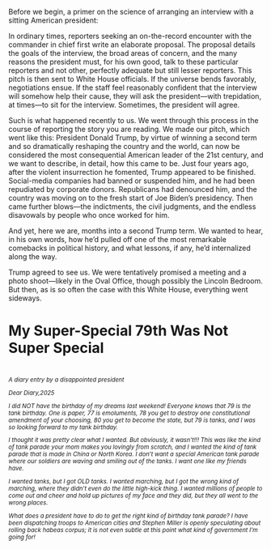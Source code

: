 Before we begin, a primer on the science of arranging an interview with a sitting American president:

In ordinary times, reporters seeking an on-the-record encounter with the commander in 
chief first write an elaborate proposal. The proposal details the goals of the interview, 
the broad areas of concern, and the many reasons the president must, for his own good, 
talk to these particular reporters and not other, perfectly adequate but still lesser 
reporters. This pitch is then sent to White House officials. If the universe bends 
favorably, negotiations ensue. If the staff feel reasonably confident that the interview 
will somehow help their cause, they will ask the president—with trepidation, at times—to 
sit for the interview. Sometimes, the president will agree.

Such is what happened recently to us. We went through this process in the course of 
reporting the story you are reading. We made our pitch, which went like this: President 
Donald Trump, by virtue of winning a second term and so dramatically reshaping the 
country and the world, can now be considered the most consequential American leader of 
the 21st century, and we want to describe, in detail, how this came to be. Just four 
years ago, after the violent insurrection he fomented, Trump appeared to be finished. 
Social-media companies had banned or suspended him, and he had been repudiated by 
corporate donors. Republicans had denounced him, and the country was moving on to the 
fresh start of Joe Biden’s presidency. Then came further blows—the indictments, the civil 
judgments, and the endless disavowals by people who once worked for him.

And yet, here we are, months into a second Trump term. We wanted to hear, in his own 
words, how he’d pulled off one of the most remarkable comebacks in political history, 
and what lessons, if any, he’d internalized along the way.

Trump agreed to see us. We were tentatively promised a meeting and a photo shoot—likely 
in the Oval Office, though possibly the Lincoln Bedroom. But then, as is so often the 
case with this White House, everything went sideways.

<h1>My Super-Special 79th Was Not Super Special<h1>
<h6><small>A diary entry by a disappointed president</small</h6>

Dear Diary,2025

I did NOT have the birthday of my dreams last weekend! Everyone knows that 79 is the tank 
birthday. One is paper, 77 is emoluments, 78 you get to destroy one constitutional 
amendment of your choosing, 80 you get to become the state, but 79 is tanks, and I was 
so looking forward to my tank birthday.

I thought it was pretty clear what I wanted. But obviously, it wasn’t!!! This was like 
the kind of tank parade your mom makes you lovingly from scratch, and I wanted the kind 
of tank parade that is made in China or North Korea. I don’t want a special American 
tank parade where our soldiers are waving and smiling out of the tanks. I want one like 
my friends have.

I wanted tanks, but I got OLD tanks. I wanted marching, but I got the wrong kind of 
marching, where they didn’t even do the little high-kick thing. I wanted millions of 
people to come out and cheer and hold up pictures of my face and they did, but they all 
went to the wrong places.

What does a president have to do to get the right kind of birthday tank parade? I have 
been dispatching troops to American cities and Stephen Miller is openly speculating about 
rolling back habeas corpus; it is not even subtle at this point what kind of government 
I’m going for!

